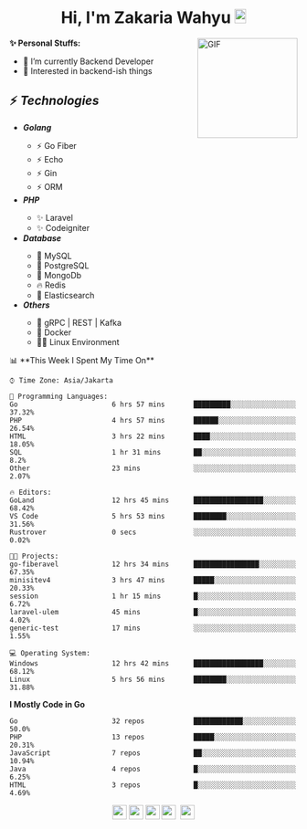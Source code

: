<h1 align="center">Hi, I'm Zakaria Wahyu <img src="https://github.com/TheDudeThatCode/TheDudeThatCode/blob/master/Assets/Hi.gif" width="20px" height="25px"></h1>

<img align="right" alt="GIF" height="175px" src="https://www.nayakapratama.co.id/wp-content/uploads/2019/07/Website-Maintenance.gif" />

**✨ Personal Stuffs:**
- 🔭 I’m currently Backend Developer
- 🌱 Interested in backend-ish things

<h2>⚡ <i>Technologies</i></h2>
<ul>
<li><strong><i>Golang</i></strong></li>
  <ul>
    <li>⚡ Go Fiber</li>
    <li>⚡ Echo</li>
    <li>⚡ Gin</li>
    <li>⚡ ORM</li>
  </ul>
<li><strong><i>PHP</i></strong></li>
  <ul>
    <li>✨ Laravel</li>
    <li>✨ Codeigniter</li>
  </ul>
<li><strong><i>Database</i></strong></li>
  <ul>
    <li>🐬 MySQL</li>
    <li>🐘 PostgreSQL</li>
    <li>🍃 MongoDb</li>
    <li>🔥 Redis</li>
    <li>🔎 Elasticsearch</li>
  </ul>
  <li><strong><i>Others</i></strong></li>
  <ul>
    <li>💫 gRPC | REST | Kafka</li>
    <li>🐳 Docker</li>
    <li>👨‍💻 Linux Environment</li>
  </ul>
</ul>
<!--START_SECTION:waka-->
📊 **This Week I Spent My Time On** 

```text
⌚︎ Time Zone: Asia/Jakarta

💬 Programming Languages: 
Go                       6 hrs 57 mins       █████████░░░░░░░░░░░░░░░░   37.32% 
PHP                      4 hrs 57 mins       ██████░░░░░░░░░░░░░░░░░░░   26.54% 
HTML                     3 hrs 22 mins       ████░░░░░░░░░░░░░░░░░░░░░   18.05% 
SQL                      1 hr 31 mins        ██░░░░░░░░░░░░░░░░░░░░░░░   8.2% 
Other                    23 mins             ░░░░░░░░░░░░░░░░░░░░░░░░░   2.07%

🔥 Editors: 
GoLand                   12 hrs 45 mins      █████████████████░░░░░░░░   68.42% 
VS Code                  5 hrs 53 mins       ████████░░░░░░░░░░░░░░░░░   31.56% 
Rustrover                0 secs              ░░░░░░░░░░░░░░░░░░░░░░░░░   0.02%

🐱‍💻 Projects: 
go-fiberavel             12 hrs 34 mins      ████████████████░░░░░░░░░   67.35% 
minisitev4               3 hrs 47 mins       █████░░░░░░░░░░░░░░░░░░░░   20.33% 
session                  1 hr 15 mins        █░░░░░░░░░░░░░░░░░░░░░░░░   6.72% 
laravel-ulem             45 mins             █░░░░░░░░░░░░░░░░░░░░░░░░   4.02% 
generic-test             17 mins             ░░░░░░░░░░░░░░░░░░░░░░░░░   1.55%

💻 Operating System: 
Windows                  12 hrs 42 mins      █████████████████░░░░░░░░   68.12% 
Linux                    5 hrs 56 mins       ████████░░░░░░░░░░░░░░░░░   31.88%

```

**I Mostly Code in Go** 

```text
Go                       32 repos            ████████████░░░░░░░░░░░░░   50.0% 
PHP                      13 repos            █████░░░░░░░░░░░░░░░░░░░░   20.31% 
JavaScript               7 repos             ██░░░░░░░░░░░░░░░░░░░░░░░   10.94% 
Java                     4 repos             █░░░░░░░░░░░░░░░░░░░░░░░░   6.25% 
HTML                     3 repos             █░░░░░░░░░░░░░░░░░░░░░░░░   4.69%

```



<!--END_SECTION:waka-->

<p align="center">
<a href="https://www.linkedin.com/in/zakariawahyu" target="_blank"><img src="https://img.shields.io/badge/linkedin-%230077B5.svg?&style=for-the-badge&logo=linkedin&logoColor=white" height=25></a>
<a href="https://medium.com/@zakariawahyu" target="_blank"><img src="https://img.shields.io/badge/Medium-12100E?style=for-the-badge&logo=medium&logoColor=white" height=25></a>
<a href="https://medium.com/@zakariawahyu" target="_blank"><img src="https://img.shields.io/badge/Portfolio-2300843e?style=for-the-badge&logo=About.me&logoColor=white" height=25></a>
<a href="https://www.twitter.com/_zakariawahyu" target="_blank"><img src="https://img.shields.io/badge/twitter-%231DA1F2.svg?&style=for-the-badge&logo=twitter&logoColor=white" height=25></a> 
<a href="https://www.instagram.com/_zakariawahyu" target="_blank"><img src="https://img.shields.io/badge/instagram-%23E4405F.svg?&style=for-the-badge&logo=instagram&logoColor=white" height=25></a>
